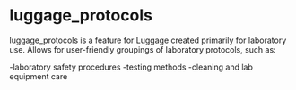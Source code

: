 luggage_protocols
=================
luggage_protocols is a feature for Luggage created primarily for laboratory use. Allows for user-friendly groupings of laboratory protocols, such as:

  -laboratory safety procedures
  -testing methods
  -cleaning and lab equipment care
